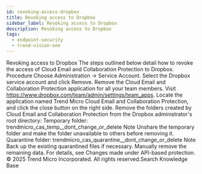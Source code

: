 ```yaml
---
id: revoking-access-dropbox
title: Revoking access to Dropbox
sidebar_label: Revoking access to Dropbox
description: Revoking access to Dropbox
tags:
  - endpoint-security
  - trend-vision-one
---
```


 Revoking access to Dropbox The steps outlined below detail how to revoke the access of Cloud Email and Collaboration Protection to Dropbox. Procedure Choose Administration → Service Account. Select the Dropbox service account and click Remove. Remove the Cloud Email and Collaboration Protection application for all your team members. Visit https://www.dropbox.com/team/admin/settings/team_apps. Locate the application named Trend Micro Cloud Email and Collaboration Protection, and click the close button on the right side. Remove the folders created by Cloud Email and Collaboration Protection from the Dropbox administrator's root directory: Temporary folder: trendmicro_cas_temp__dont_change_or_delete Note Unshare the temporary folder and make the folder unavailable to others before removing it. Quarantine folder: trendmicro_cas_quarantine__dont_change_or_delete Note Back up the existing quarantined files if necessary. Manually remove the remaining data. For details, see Changes made under API-based protection. © 2025 Trend Micro Incorporated. All rights reserved.Search Knowledge Base
